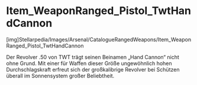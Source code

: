 # Item_WeaponRanged_Pistol_TwtHandCannon

[img]Stellarpedia/Images/Arsenal/CatalogueRangedWeapons/Item_WeaponRanged_Pistol_TwtHandCannon

Der Revolver .50 von TWT trägt seinen Beinamen „Hand Cannon“ nicht ohne Grund. Mit einer für Waffen dieser Größe ungewöhnlich hohen Durchschlagskraft erfreut sich der großkalibrige Revolver bei Schützen überall im Sonnensystem großer Beliebtheit.
